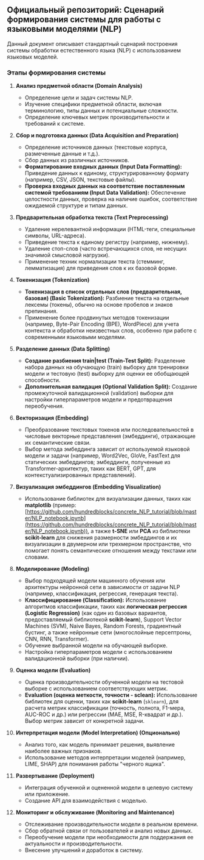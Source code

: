 ## Официальный репозиторий: Сценарий формирования системы для работы с языковыми моделями (NLP)

Данный документ описывает стандартный сценарий построения системы обработки естественного языка (NLP) с использованием языковых моделей.

### Этапы формирования системы

1.  **Анализ предметной области (Domain Analysis)**
    * Определение цели и задач системы NLP.
    * Изучение специфики предметной области, включая терминологию, типы данных и потенциальные сложности.
    * Определение ключевых метрик производительности и требований к системе.

2.  **Сбор и подготовка данных (Data Acquisition and Preparation)**
    * Определение источников данных (текстовые корпуса, размеченные данные и т.д.).
    * Сбор данных из различных источников.
    * **Форматирование входных данных (Input Data Formatting):** Приведение данных к единому, структурированному формату (например, CSV, JSON, текстовые файлы).
    * **Проверка входных данных на соответствие поставленным системой требованиям (Input Data Validation):** Обеспечение целостности данных, проверка на наличие ошибок, соответствие ожидаемой структуре и типам данных.

3.  **Предварительная обработка текста (Text Preprocessing)**
    * Удаление нерелевантной информации (HTML-теги, специальные символы, URL-адреса).
    * Приведение текста к единому регистру (например, нижнему).
    * Удаление стоп-слов (часто встречающихся слов, не несущих значимой смысловой нагрузки).
    * Применение техник нормализации текста (стемминг, лемматизация) для приведения слов к их базовой форме.

4.  **Токенизация (Tokenization)**
    * **Токенизация в список отдельных слов (предварительная, базовая) (Basic Tokenization):** Разбиение текста на отдельные лексемы (токены), обычно на основе пробелов и знаков препинания.
    * Применение более продвинутых методов токенизации (например, Byte-Pair Encoding (BPE), WordPiece) для учета контекста и обработки неизвестных слов, особенно при работе с современными языковыми моделями.

5.  **Разделение данных (Data Splitting)**
    * **Создание разбиения train|test (Train-Test Split):** Разделение набора данных на обучающую (train) выборку для тренировки модели и тестовую (test) выборку для оценки ее обобщающей способности.
    * **Дополнительная валидация (Optional Validation Split):** Создание промежуточной валидационной (validation) выборки для настройки гиперпараметров модели и предотвращения переобучения.

6.  **Векторизация (Embedding)**
    * Преобразование текстовых токенов или последовательностей в числовые векторные представления (эмбеддинги), отражающие их семантические связи.
    * Выбор метода эмбеддинга зависит от используемой языковой модели и задачи (например, Word2Vec, GloVe, FastText для статических эмбеддингов; эмбеддинги, полученные из Transformer-архитектур, таких как BERT, GPT, для контекстуализированных представлений).

7.  **Визуализация эмбеддингов (Embedding Visualization)**
    * Использование библиотек для визуализации данных, таких как **matplotlib** (пример: [https://github.com/hundredblocks/concrete_NLP_tutorial/blob/master/NLP_notebook.ipynb](https://github.com/hundredblocks/concrete_NLP_tutorial/blob/master/NLP_notebook.ipynb)), а также **t-SNE** или **PCA** из библиотеки **scikit-learn** для снижения размерности эмбеддингов и их визуализации в двумерном или трехмерном пространстве, что помогает понять семантические отношения между текстами или словами.

8.  **Моделирование (Modeling)**
    * Выбор подходящей модели машинного обучения или архитектуры нейронной сети в зависимости от задачи NLP (например, классификация, регрессия, генерация текста).
    * **Классифицирование (Classification):** Использование алгоритмов классификации, таких как **логическая регрессия (Logistic Regression)** (как один из базовых вариантов, предоставляемый библиотекой **scikit-learn**), Support Vector Machines (SVM), Naive Bayes, Random Forests, градиентный бустинг, а также нейронные сети (многослойные персептроны, CNN, RNN, Transformer).
    * Обучение выбранной модели на обучающей выборке.
    * Настройка гиперпараметров модели с использованием валидационной выборки (при наличии).

9.  **Оценка модели (Evaluation)**
    * Оценка производительности обученной модели на тестовой выборке с использованием соответствующих метрик.
    * **Evaluation (оценка меткости, точности - sclean):** Использование библиотек для оценки, таких как **scikit-learn** (`sklearn`), для расчета метрик классификации (точность, полнота, F1-мера, AUC-ROC и др.) или регрессии (MAE, MSE, R-квадрат и др.). Выбор метрик зависит от конкретной задачи.

10. **Интерпретация модели (Model Interpretation) (Опционально)**
    * Анализ того, как модель принимает решения, выявление наиболее важных признаков.
    * Использование методов интерпретации моделей (например, LIME, SHAP) для понимания работы "черного ящика".

11. **Развертывание (Deployment)**
    * Интеграция обученной и оцененной модели в целевую систему или приложение.
    * Создание API для взаимодействия с моделью.

12. **Мониторинг и обслуживание (Monitoring and Maintenance)**
    * Отслеживание производительности модели в реальном времени.
    * Сбор обратной связи от пользователей и анализ новых данных.
    * Переобучение модели при необходимости для поддержания ее актуальности и производительности.
    * Внесение улучшений и доработок в систему.
